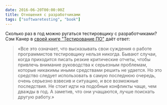 ```yaml
---
date: 2016-06-20T00:00:00Z
title: Отношения с разработчиками
tags: ["softwaretesting", "book"]
---
```


Сколько раз в год можно ругаться тестировщику с разработчиками?  Сэм Канер в
[своей книге "Тестирование ПО"](https://www.ozon.ru/context/detail/id/1280560/)
даёт ответ:

> «Все это означает, что высказывать свои суждения о работе программистов
> тестировщику нельзя никогда. Бывают случаи, когда приходится писать резкие
> критические отчеты, чтобы привлечь внимание руководства к серьезным проблемам,
> которые никакимы иными средствами решить не удается. Но это средство следует
> использовать в самую последнюю очередь, очень серьезно взвесив и ситуацию, и все
> возможные последствия. Не стоит идти на подобные конфликты чаще, чем дважды в
> год. А заметив, что они учащаются, лучше поискать другую работу.»
